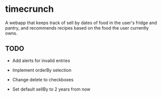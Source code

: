 # timecrunch

A webapp that keeps track of sell by dates of food in the user's fridge and pantry, and recommends recipes based on the food the user currently owns.

## TODO

* Add alerts for invalid entries

* Implement orderBy selection

* Change delete to checkboxes

* Set default sellBy to 2 years from now